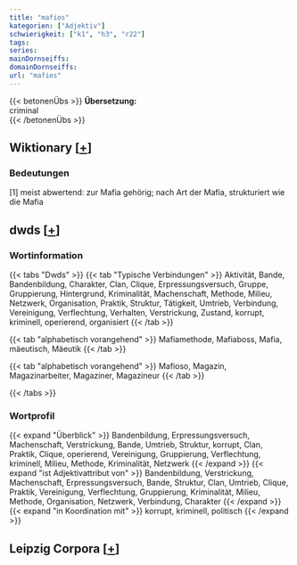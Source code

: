 ```yaml
---
title: "mafios"
kategorien: ["Adjektiv"]
schwierigkeit: ["k1", "h3", "r22"]
tags:
series:
mainDornseiffs:
domainDornseiffs:
url: "mafios"
---
```


{{< betonenÜbs >}}
**Übersetzung:**  
criminal  
{{< /betonenÜbs >}}

## Wiktionary [[+](https://de.wiktionary.org/wiki/mafios)]

### Bedeutungen
[1] meist abwertend: zur Mafia gehörig; nach Art der Mafia, strukturiert wie die Mafia  



## dwds [[+](https://www.dwds.de/wb/mafios)]

### Wortinformation
{{< tabs "Dwds" >}}
{{< tab "Typische Verbindungen" >}}
Aktivität, Bande, Bandenbildung, Charakter, Clan, Clique, Erpressungsversuch, Gruppe, Gruppierung, Hintergrund, Kriminalität, Machenschaft, Methode, Milieu, Netzwerk, Organisation, Praktik, Struktur, Tätigkeit, Umtrieb, Verbindung, Vereinigung, Verflechtung, Verhalten, Verstrickung, Zustand, korrupt, kriminell, operierend, organisiert
{{< /tab >}}

{{< tab "alphabetisch vorangehend" >}}
Mafiamethode, Mafiaboss, Mafia, mäeutisch, Mäeutik
{{< /tab >}}

{{< tab "alphabetisch vorangehend" >}}
Mafioso, Magazin, Magazinarbeiter, Magaziner, Magazineur
{{< /tab >}}

{{< /tabs >}}

### Wortprofil
{{< expand "Überblick" >}} Bandenbildung, Erpressungsversuch, Machenschaft, Verstrickung, Bande, Umtrieb, Struktur, korrupt, Clan, Praktik, Clique, operierend, Vereinigung, Gruppierung, Verflechtung, kriminell, Milieu, Methode, Kriminalität, Netzwerk {{< /expand >}}
{{< expand "ist Adjektivattribut von" >}} Bandenbildung, Verstrickung, Machenschaft, Erpressungsversuch, Bande, Struktur, Clan, Umtrieb, Clique, Praktik, Vereinigung, Verflechtung, Gruppierung, Kriminalität, Milieu, Methode, Organisation, Netzwerk, Verbindung, Charakter {{< /expand >}}
{{< expand "in Koordination mit" >}} korrupt, kriminell, politisch {{< /expand >}}

## Leipzig Corpora [[+](https://corpora.uni-leipzig.de/en/res?word=mafios&corpusId=deu_newscrawl-public_2018)]

